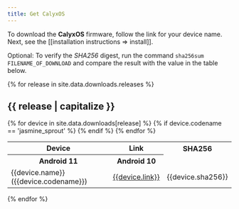 ```yaml
---
title: Get CalyxOS
---
```


To download the <strong>Calyx<span>OS</span></strong> firmware, follow the link for your device name. Next, see the [[installation instructions => install]].

Optional: To verify the *SHA256* digest, run the command `sha256sum FILENAME_OF_DOWNLOAD` and compare the result with the value in the table below.

{% for release in site.data.downloads.releases %}
<h2 class="mt-3">{{ release | capitalize }}</h2>
<table class="table table-striped download">
  <tr><th>Device</th><th>Link</th><th>SHA256</th></tr>
  <th>Android 11</th>
{% for device in site.data.downloads[release] %}
{% if device.codename == 'jasmine_sprout' %}
  <th>Android 10</th>
{% endif %}
  <tr>
    <td>{{device.name}} ({{device.codename}})</td>
    <td><a href="{{device.link}}">{{device.link}}</a></td>
    <td class="hash">{{device.sha256}}</td>
  </tr>
{% endfor %}
</table>
{% endfor %}

